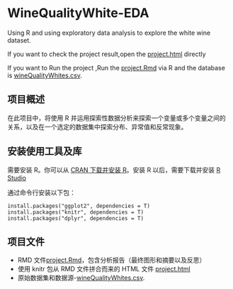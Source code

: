 # WineQualityWhite-EDA
Using R and using exploratory data analysis to explore the white wine dataset.

If you want to check the project result,open the [project.html](https://github.com/WoHotan/WineQualityWhite-EDA/blob/master/WineQuality-EDA/project.html) directly

If you want to Run the project ,Run the [project.Rmd](https://github.com/WoHotan/WineQualityWhite-EDA/blob/master/WineQuality-EDA/project.Rmd) via R and the database is [wineQualityWhites.csv](https://github.com/WoHotan/WineQualityWhite-EDA/blob/master/wineQualityWhites.csv).

## 项目概述
  在此项目中，将使用 R 并运用探索性数据分析来探索一个变量或多个变量之间的关系，以及在一个选定的数据集中探索分布、异常值和反常现象。
  
## 安装使用工具及库
  需要安装 R。你可以从 [CRAN 下载并安装 R](http://cran.r-project.org/)。安装 R 以后，需要下载并安装 [R Studio](http://www.rstudio.com/products/rstudio/download/)
  
  通过命令行安装以下包：


```
install.packages("ggplot2", dependencies = T) 
install.packages("knitr", dependencies = T)
install.packages("dplyr", dependencies = T)
```

## 项目文件
- RMD 文件[project.Rmd](https://github.com/WoHotan/WineQualityWhite-EDA/blob/master/WineQuality-EDA/project.Rmd)，包含分析报告（最终图形和摘要以及反思）
- 使用 knitr 包从 RMD 文件拼合而来的 HTML 文件 [project.html](https://github.com/WoHotan/WineQualityWhite-EDA/blob/master/WineQuality-EDA/project.html)
- 原始数据集和数据源-[wineQualityWhites.csv](https://github.com/WoHotan/WineQualityWhite-EDA/blob/master/wineQualityWhites.csv).

